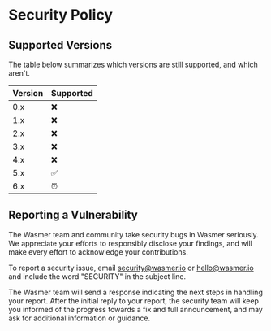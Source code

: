 # Security Policy

## Supported Versions

The table below summarizes which versions are still supported, and which aren't.

| Version | Supported |
|-|-|
| 0.x | ❌ |
| 1.x | ❌ |
| 2.x | ❌ |
| 3.x | ❌ |
| 4.x | ❌ |
| 5.x | ✅ |
| 6.x | ⏰ |

## Reporting a Vulnerability

The Wasmer team and community take security bugs in Wasmer seriously.
We appreciate your efforts to responsibly disclose your findings, and will make every effort to acknowledge your contributions.

To report a security issue, email security@wasmer.io or
hello@wasmer.io and include the word "SECURITY" in the subject line.

The Wasmer team will send a response indicating the next steps in handling your report.
After the initial reply to your report, the security team will keep you informed of the progress towards a fix and full announcement, and may ask for additional information or guidance.
